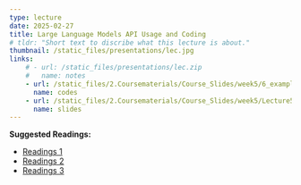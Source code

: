 ```yaml
---
type: lecture
date: 2025-02-27
title: Large Language Models API Usage and Coding
# tldr: "Short text to discribe what this lecture is about."
thumbnail: /static_files/presentations/lec.jpg
links: 
    # - url: /static_files/presentations/lec.zip
    #   name: notes
    - url: /static_files/2.Coursematerials/Course_Slides/week5/6_example_codes_for_LLM_API_usages.zip
      name: codes
    - url: /static_files/2.Coursematerials/Course_Slides/week5/Lecture5_Zhanzhan.pptx
      name: slides
---
```

**Suggested Readings:**
- [Readings 1]({{site.baseurl}}/static_files/2.Coursematerials/Reading_Materials/02.27-A_Manager_and_an_AI_Walk_into_a_Bar_Does_ChatGPT_Make_Biased_Decisions_Like_We_Do.pdf)
- [Readings 2]({{site.baseurl}}/static_files/2.Coursematerials/Reading_Materials/02.27-Are_We_in_the_AI-Generated_Text_World_Already_Quantifying_and_Monitoring_AIGT_on_Social_Media.pdf)
- [Readings 3]({{site.baseurl}}/static_files/2.Coursematerials/Reading_Materials/02.27-How_human–AI_feedback_loops_alter_human_perceptual,_emotional_and_social_judgements.pdf)
